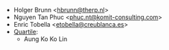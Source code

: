 - Holger Brunn \<<hbrunn@therp.nl>\>
- Nguyen Tan Phuc \<<phuc.nt@komit-consulting.com>\>
- Enric Tobella \<<etobella@creublanca.es>\>
- [Quartile](https://www.quartile.co):
  - Aung Ko Ko Lin

